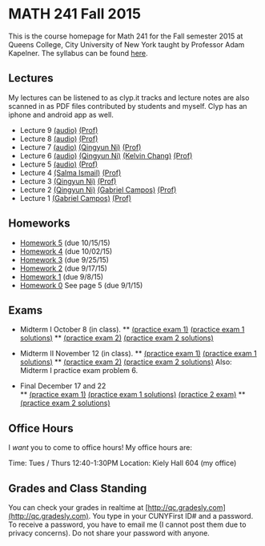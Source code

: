 # MATH 241 Fall 2015

This is the course homepage for Math 241 for the Fall semester 2015 at Queens College, City University of New York taught by Professor Adam Kapelner. The syllabus can be found [here](https://raw.githubusercontent.com/kapelner/QC_Math_241_Fall_2015/master/syllabus/syllabus.pdf).

## Lectures

My lectures can be listened to as clyp.it tracks and lecture notes are also scanned in as PDF files contributed by students and myself. Clyp has an iphone and android app as well.

* Lecture 9 [(audio)](https://clyp.it/) [(Prof)](https://github.com/kapelner/QC_Math_241_Fall_2015/blob/master/lectures/lec09kap.pdf) 
* Lecture 8 [(audio)](https://clyp.it/wwcvaoa0) [(Prof)](https://github.com/kapelner/QC_Math_241_Fall_2015/blob/master/lectures/lec08kap.pdf) 
* Lecture 7 [(audio)](https://clyp.it/lwujc2kg) [(Qingyun Ni)](https://github.com/kapelner/QC_Math_241_Fall_2015/blob/master/lectures/lec07qn.pdf) [(Prof)](https://github.com/kapelner/QC_Math_241_Fall_2015/blob/master/lectures/lec07kap.pdf)
* Lecture 6 [(audio)](https://clyp.it/ikhse5o0) [(Qingyun Ni)](https://github.com/kapelner/QC_Math_241_Fall_2015/blob/master/lectures/lec06qn.pdf) [(Kelvin Chang)](https://github.com/kapelner/QC_Math_241_Fall_2015/blob/master/lectures/lec06kc.pdf) [(Prof)](https://github.com/kapelner/QC_Math_241_Fall_2015/blob/master/lectures/lec06kap.pdf)
* Lecture 5 [(audio)](https://clyp.it/g3ragjsg) [(Prof)](https://github.com/kapelner/QC_Math_241_Fall_2015/blob/master/lectures/lec05kap.pdf)
* Lecture 4 [(Salma Ismail)](https://github.com/kapelner/QC_Math_241_Fall_2015/blob/master/lectures/lec04si.pdf) [(Prof)](https://github.com/kapelner/QC_Math_241_Fall_2015/blob/master/lectures/lec04kap.pdf)
* Lecture 3 [(Qingyun Ni)](https://github.com/kapelner/QC_Math_241_Fall_2015/blob/master/lectures/lec03qn.pdf) [(Prof)](https://github.com/kapelner/QC_Math_241_Fall_2015/blob/master/lectures/lec03kap.pdf)
* Lecture 2 [(Qingyun Ni)](https://github.com/kapelner/QC_Math_241_Fall_2015/blob/master/lectures/lec02qn.pdf) [(Gabriel Campos)](https://github.com/kapelner/QC_Math_241_Fall_2015/blob/master/lectures/lec02gc.pdf)   [(Prof)](https://github.com/kapelner/QC_Math_241_Fall_2015/blob/master/lectures/lec02kap.pdf)
* Lecture 1 [(Gabriel Campos)](https://github.com/kapelner/QC_Math_241_Fall_2015/blob/master/lectures/lec01gc.pdf)  [(Prof)](https://github.com/kapelner/QC_Math_241_Fall_2015/blob/master/lectures/lec01kap.pdf)

## Homeworks

<!--
* [Homework 11](https://github.com/kapelner/QC_Math_241_Fall_2015/blob/master/homeworks/hw11/hw11.pdf?raw=true) (due 5/07/15)
* [Homework 10](https://github.com/kapelner/QC_Math_241_Fall_2015/blob/master/homeworks/hw10/hw10.pdf?raw=true) (due 5/05/15)
* [Homework 9](https://github.com/kapelner/QC_Math_241_Fall_2015/blob/master/homeworks/hw09/hw09.pdf?raw=true) (due 4/28/15)
* [Homework 8](https://github.com/kapelner/QC_Math_241_Fall_2015/blob/master/homeworks/hw08/hw08.pdf?raw=true) (due 4/14/15)
* [Homework 7](https://github.com/kapelner/QC_Math_241_Fall_2015/blob/master/homeworks/hw07/hw07.pdf?raw=true) (due 4/01/15)
* [Homework 6](https://github.com/kapelner/QC_Math_241_Fall_2015/blob/master/homeworks/hw06/hw06.pdf?raw=true) (due 3/25/15)-->
* [Homework 5](https://github.com/kapelner/QC_Math_241_Fall_2015/blob/master/homeworks/hw05/hw05.pdf?raw=true) (due 10/15/15)
* [Homework 4](https://github.com/kapelner/QC_Math_241_Fall_2015/blob/master/homeworks/hw04/hw04.pdf?raw=true) (due 10/02/15)
* [Homework 3](https://github.com/kapelner/QC_Math_241_Fall_2015/blob/master/homeworks/hw03/hw03.pdf?raw=true) (due 9/25/15)
* [Homework 2](https://github.com/kapelner/QC_Math_241_Fall_2015/blob/master/homeworks/hw02/hw02.pdf?raw=true) (due 9/17/15)
* [Homework 1](https://github.com/kapelner/QC_Math_241_Fall_2015/blob/master/homeworks/hw01/hw01.pdf?raw=true) (due 9/8/15)
* [Homework 0](https://github.com/kapelner/QC_Math_241_Fall_2015/blob/master/syllabus/syllabus.pdf?raw=true) See page 5 (due 9/1/15)

## Exams

* Midterm I October 8 (in class). 
** [(practice exam 1)](https://github.com/kapelner/QC_Math_241_Spring_2015/blob/master/exams/midterm1/midterm1.pdf?raw=true) [(practice exam 1 solutions)](https://github.com/kapelner/QC_Math_241_Spring_2015/blob/master/exams/midterm1/midterm1_solutions.pdf?raw=true) 
** [(practice exam 2)](https://github.com/kapelner/QC_Math_241_Fall_2014_15/blob/master/exams/midterm1/midterm1.pdf?raw=true) [(practice exam 2 solutions)](https://github.com/kapelner/QC_Math_241_Fall_2014_15/blob/master/exams/midterm1/midterm1_solutions.pdf?raw=true)

* Midterm II November 12 (in class). 
** [(practice exam 1)](https://github.com/kapelner/QC_Math_241_Spring_2015/blob/master/exams/midterm2/midterm2.pdf?raw=true) [(practice exam 1 solutions)](https://github.com/kapelner/QC_Math_241_Spring_2015/blob/master/exams/midterm2/midterm2_solutions.pdf?raw=true) 
** [(practice exam 2)](https://github.com/kapelner/QC_Math_241_Fall_2014_15/blob/master/exams/midterm2/midterm2.pdf?raw=true) [(practice exam 2 solutions)](https://github.com/kapelner/QC_Math_241_Fall_2014_15/blob/master/exams/midterm2/midterm2_solutions.pdf?raw=true) Also: Midterm I practice exam problem 6.

* Final December 17 and 22  
** [(practice exam 1)](https://github.com/kapelner/QC_Math_241_Spring_2015/blob/master/exams/final/final.pdf?raw=true) [(practice exam 1 solutions)](https://github.com/kapelner/QC_Math_241_Spring_2015/blob/master/exams/final/final_solutions.pdf?raw=true) [(practice 2 exam)](https://github.com/kapelner/QC_Math_241_Fall_2014_15/blob/master/exams/final/final.pdf?raw=true) 
** [(practice exam 2 solutions)](https://github.com/kapelner/QC_Math_241_Fall_2014_15/blob/master/exams/final/final_solutions.pdf?raw=true)

## Office Hours

I *want* you to come to office hours! My office hours are:

Time: Tues / Thurs 12:40-1:30PM
Location: Kiely Hall 604 (my office)

## Grades and Class Standing

You can check your grades in realtime at [http://qc.gradesly.com](http://qc.gradesly.com). You type in your CUNYFirst ID# and a password. To receive a password, you have to email me (I cannot post them due to privacy concerns). Do not share your password with anyone.
